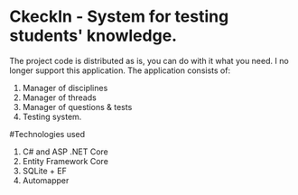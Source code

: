 # CkeckIn - System for testing students' knowledge.
The project code is distributed as is, you can do with it what you need. I no longer support this application.
The application consists of:
1. Manager of disciplines
2. Manager of threads
3. Manager of questions & tests
4. Testing system.

#Technologies used
1. C# and ASP .NET Core
2. Entity Framework Core
3. SQLite + EF
4. Automapper

